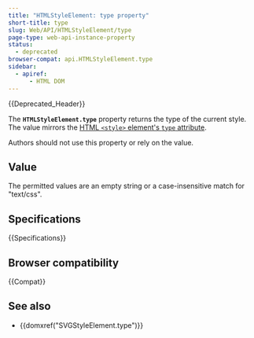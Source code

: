 ```yaml
---
title: "HTMLStyleElement: type property"
short-title: type
slug: Web/API/HTMLStyleElement/type
page-type: web-api-instance-property
status:
  - deprecated
browser-compat: api.HTMLStyleElement.type
sidebar:
  - apiref:
      - HTML DOM
---
```


{{Deprecated_Header}}

The **`HTMLStyleElement.type`** property returns the type of the current style.
The value mirrors the [HTML `<style>` element's `type` attribute](/en-US/docs/Web/HTML/Reference/Elements/style#type).

Authors should not use this property or rely on the value.

## Value

The permitted values are an empty string or a case-insensitive match for "text/css".

## Specifications

{{Specifications}}

## Browser compatibility

{{Compat}}

## See also

- {{domxref("SVGStyleElement.type")}}
